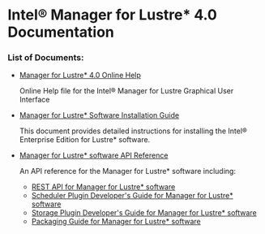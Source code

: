 # Intel® Manager for Lustre\* 4.0 Documentation

### List of Documents:

- [Manager for Lustre\* 4.0 Online Help](docs/IML_Help_TOC.md)
  
  Online Help file for the Intel® Manager for Lustre Graphical User Interface
- [Manager for Lustre\* Software
Installation Guide](docs/Install_Guide/ig_TOC.md)

  This document provides detailed instructions for installing the Intel® Enterprise Edition for Lustre\* software.
  
-  [Manager for Lustre\* software API Reference](docs/api/api_TOC.md)

    An API reference for the Manager for Lustre* software including:
    
    - [REST API for Manager for Lustre* software](docs/api/rest_API.md)
    - [Scheduler Plugin Developer's Guide for Manager for Lustre* software](docs/api/Scheduler_Plugin_API.md)
    - [Storage Plugin Developer's Guide for Manager for Lustre* software](docs/api/Storage_Plugin_API.md)
    - [Packaging Guide for Manager for Lustre* software](docs/api/Pkg_Guide.md)
